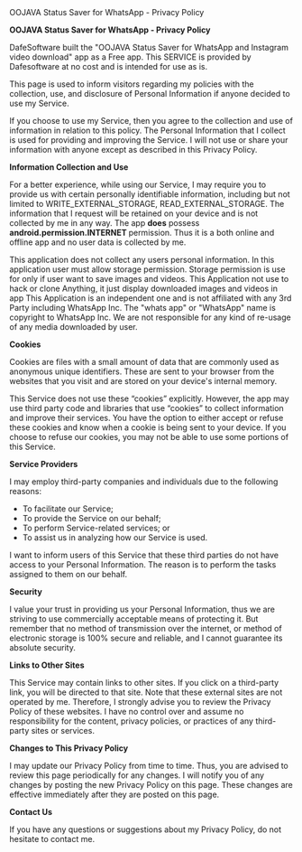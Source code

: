 <!DOCTYPE html>
<html>
<head>OOJAVA Status Saver for WhatsApp - Privacy Policy</title>
</head>
<body>
<p><strong>OOJAVA Status Saver for WhatsApp - Privacy Policy</strong></p>
<p>DafeSoftware built the "OOJAVA Status Saver for WhatsApp and Instagram video download" app as a Free app. This SERVICE is provided by Dafesoftware at no cost and is intended for use as is.</p>
<p>This page is used to inform visitors regarding my policies with the collection, use, and disclosure of Personal Information if anyone decided to use my Service.</p>
<p>If you choose to use my Service, then you agree to the collection and use of information in relation to this policy. The Personal Information that I collect is used for providing and improving the Service. I will not use or share your information with anyone except as described in this Privacy Policy.</p>
<p><strong>Information Collection and Use</strong></p>
<p>For a better experience, while using our Service, I may require you to provide us with certain personally identifiable information, including but not limited to WRITE_EXTERNAL_STORAGE, READ_EXTERNAL_STORAGE. The information that I request will be retained on your device and is not collected by me in any way. The app <strong>does</strong> possess <strong>android.permission.INTERNET </strong>permission. Thus it is a both online and offline app and no user data is collected by me.</p>
<p>This application does not collect any users personal information. In this application user must allow storage permission. Storage permission is use for only if user want to save images and videos. This Application not use to hack or clone Anything, it just display downloaded images and videos in app This Application is an independent one and is not affiliated with any 3rd Party including WhatsApp Inc. The "whats app" or "WhatsApp" name is copyright to WhatsApp Inc. We are not responsible for any kind of re-usage of any media downloaded by user.</p>
<p><strong>Cookies</strong></p>
<p>Cookies are files with a small amount of data that are commonly used as anonymous unique identifiers. These are sent to your browser from the websites that you visit and are stored on your device's internal memory.</p>
<p>This Service does not use these &ldquo;cookies&rdquo; explicitly. However, the app may use third party code and libraries that use &ldquo;cookies&rdquo; to collect information and improve their services. You have the option to either accept or refuse these cookies and know when a cookie is being sent to your device. If you choose to refuse our cookies, you may not be able to use some portions of this Service.</p>
<p><strong>Service Providers</strong></p>
<p>I may employ third-party companies and individuals due to the following reasons:</p>
<ul>
<li>To facilitate our Service;</li>
<li>To provide the Service on our behalf;</li>
<li>To perform Service-related services; or</li>
<li>To assist us in analyzing how our Service is used.</li>
</ul>
<p>I want to inform users of this Service that these third parties do not have access to your Personal Information. The reason is to perform the tasks assigned to them on our behalf.</p>
<p><strong>Security</strong></p>
<p>I value your trust in providing us your Personal Information, thus we are striving to use commercially acceptable means of protecting it. But remember that no method of transmission over the internet, or method of electronic storage is 100% secure and reliable, and I cannot guarantee its absolute security.</p>
<p><strong>Links to Other Sites</strong></p>
<p>This Service may contain links to other sites. If you click on a third-party link, you will be directed to that site. Note that these external sites are not operated by me. Therefore, I strongly advise you to review the Privacy Policy of these websites. I have no control over and assume no responsibility for the content, privacy policies, or practices of any third-party sites or services.</p>
<p><strong>Changes to This Privacy Policy</strong></p>
<p>I may update our Privacy Policy from time to time. Thus, you are advised to review this page periodically for any changes. I will notify you of any changes by posting the new Privacy Policy on this page. These changes are effective immediately after they are posted on this page.</p>
<p><strong>Contact Us</strong></p>
<p>If you have any questions or suggestions about my Privacy Policy, do not hesitate to contact me.</p>
<p>&nbsp;</p>
</body>
</html>
